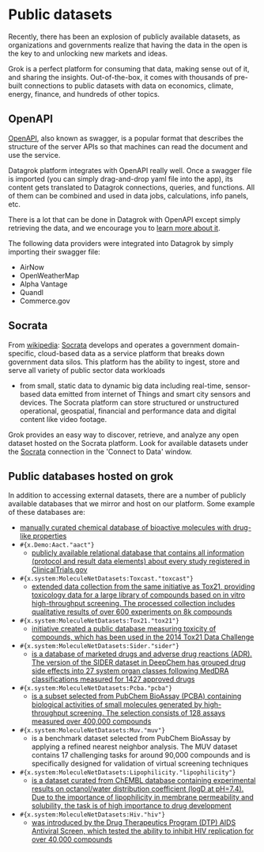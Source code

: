 <!-- TITLE: Public datasets -->
<!-- SUBTITLE: -->

# Public datasets

Recently, there has been an explosion of publicly available datasets, as organizations and governments realize that
having the data in the open is the key to and unlocking new markets and ideas.

Grok is a perfect platform for consuming that data, making sense out of it, and sharing the insights. Out-of-the-box, it
comes with thousands of pre-built connections to public datasets with data on economics, climate, energy, finance, and
hundreds of other topics.

## OpenAPI

[OpenAPI](https://swagger.io/docs/specification/about/), also known as swagger, is a popular format that describes the
structure of the server APIs so that machines can read the document and use the service.

Datagrok platform integrates with OpenAPI really well. Once a swagger file is imported
(you can simply drag-and-drop yaml file into the app), its content gets translated to Datagrok connections, queries, and
functions. All of them can be combined and used in data jobs, calculations, info panels, etc.

There is a lot that can be done in Datagrok with OpenAPI except simply retrieving the data, and we encourage you
to [learn more about it](open-api.md).

The following data providers were integrated into Datagrok by simply importing their swagger file:

* AirNow
* OpenWeatherMap
* Alpha Vantage
* Quandl
* Commerce.gov

## Socrata

From [wikipedia](https://en.wikipedia.org/wiki/Socrata):
[Socrata](https://socrata.com/) develops and operates a government domain-specific, cloud-based data as a service
platform that breaks down government data silos. This platform has the ability to ingest, store and serve all variety of
public sector data workloads

* from small, static data to dynamic big data including real-time, sensor-based data emitted from internet of Things and
  smart city sensors and devices. The Socrata platform can store structured or unstructured operational, geospatial,
  financial and performance data and digital content like video footage.

Grok provides an easy way to discover, retrieve, and analyze any open dataset hosted on the Socrata platform. Look for
available datasets under the
[Socrata](https://public.datagrok.ai/connections?q=dataSource%3D%22socrata%22) connection in the 'Connect to Data'
window.

## Public databases hosted on grok

In addition to accessing external datasets, there are a number of publicly available databases that we mirror and host
on our platform. Some example of these databases are:

* [manually curated chemical database of bioactive molecules with drug-like properties](https://www.ebi.ac.uk/chembl/)
* `#{x.Demo:Aact."aact"}`
  * [publicly available relational database that contains all information (protocol and result data elements) about every study registered in ClinicalTrials.gov](https://aact.ctti-clinicaltrials.org/)
* `#{x.system:MoleculeNetDatasets:Toxcast."toxcast"}`
  * [extended data collection from the same initiative as Tox21, providing toxicology data for a large library of compounds based on in vitro high-throughput screening. The processed collection includes qualitative results of over 600 experiments on 8k compounds](https://www.epa.gov/chemical-research/exploring-toxcast-data-downloadable-data/)
* `#{x.system:MoleculeNetDatasets:Tox21."tox21"}`
  * [initiative created a public database measuring toxicity of compounds, which has been used in the 2014 Tox21 Data Challenge](https://tripod.nih.gov/tox21/challenge/data.jsp)
* `#{x.system:MoleculeNetDatasets:Sider."sider"}`
  * [is a database of marketed drugs and adverse drug reactions (ADR). The version of the SIDER dataset in DeepChem has grouped drug side effects into 27 system organ classes following MedDRA classifications measured for 1427 approved drugs](http://sideeffects.embl.de/se/?page=98/)
* `#{x.system:MoleculeNetDatasets:Pcba."pcba"}`
  * [is a subset selected from PubChem BioAssay (PCBA) containing biological activities of small molecules generated by high-throughput screening. The selection consists of 128 assays measured over 400,000 compounds](https://pubchem.ncbi.nlm.nih.gov/search/#collection=bioassays.)
* `#{x.system:MoleculeNetDatasets:Muv."muv"}`
  * is a benchmark dataset selected from PubChem BioAssay by applying a refined nearest neighbor analysis. The MUV
      dataset contains 17 challenging tasks for around 90,000 compounds and is specifically designed for validation of
      virtual screening techniques
* `#{x.system:MoleculeNetDatasets:Lipophilicity."lipophilicity"}`
  * [is a dataset curated from ChEMBL database containing experimental results on octanol/water distribution coefficient (logD at pH=7.4). Due to the importance of lipophilicity in membrane permeability and solubility, the task is of high importance to drug development](https://www.ebi.ac.uk/chembl/document_report_card/CHEMBL3301361/)
* `#{x.system:MoleculeNetDatasets:Hiv."hiv"}`
  * [was introduced by the Drug Therapeutics Program (DTP) AIDS Antiviral Screen, which tested the ability to inhibit HIV replication for over 40,000 compounds](https://wiki.nci.nih.gov/display/NCIDTPdata/AIDS+Antiviral+Screen+Data/)
